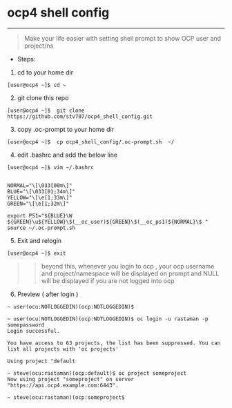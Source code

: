 # ocp4 shell config
***
> Make your life easier with setting shell prompt to show OCP user and project/ns 

* Steps:

1. cd to your home dir 
```
[user@ocp4 ~]$ cd ~
``` 

2. git clone this repo
```
[user@ocp4 ~]$  git clone https://github.com/stv707/ocp4_shell_config.git
```

3. copy .oc-prompt to your home dir 
```
[user@ocp4 ~]$  cp ocp4_shell_config/.oc-prompt.sh  ~/
```

4. edit .bashrc and add the below line 
```
[user@ocp4 ~]$ vim ~/.bashrc


NORMAL="\[\033[00m\]"
BLUE="\[\033[01;34m\]"
YELLOW="\[\e[1;33m\]"
GREEN="\[\e[1;32m\]"

export PS1="${BLUE}\W ${GREEN}\u${YELLOW}\$(__oc_user)${GREEN}\$(__oc_ps1)${NORMAL}\$ "
source ~/.oc-prompt.sh
```
5. Exit and relogin
```
[user@ocp4 ~]$ exit 
```
>> beyond this, whenever you login to ocp , your ocp username and project/namespace will be displayed on prompt and NULL will be displayed if you are not logged into ocp 

6. Preview ( after login )
```
~ user(ocu:NOTLOGGEDIN)(ocp:NOTLOGGEDIN)$ 

~ user(ocu:NOTLOGGEDIN)(ocp:NOTLOGGEDIN)$ oc login -u rastaman -p somepassword 
Login successful.

You have access to 63 projects, the list has been suppressed. You can list all projects with 'oc projects'

Using project "default

~ steve(ocu:rastaman)(ocp:default)$ oc project someproject
Now using project "someproject" on server "https://api.ocp4.example.com:6443".

~ steve(ocu:rastaman)(ocp:someproject$
```



